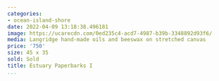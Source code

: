 ```yaml
---
categories:
- ocean-island-shore
date: 2022-04-09 13:18:38.496181
image: https://ucarecdn.com/0ed235c4-acd7-4987-b39b-3348892d93f6/
media: Langridge hand-made oils and beeswax on stretched canvas
price: '750'
size: 45 x 35
sold: Sold
title: Estuary Paperbarks I
...
```

